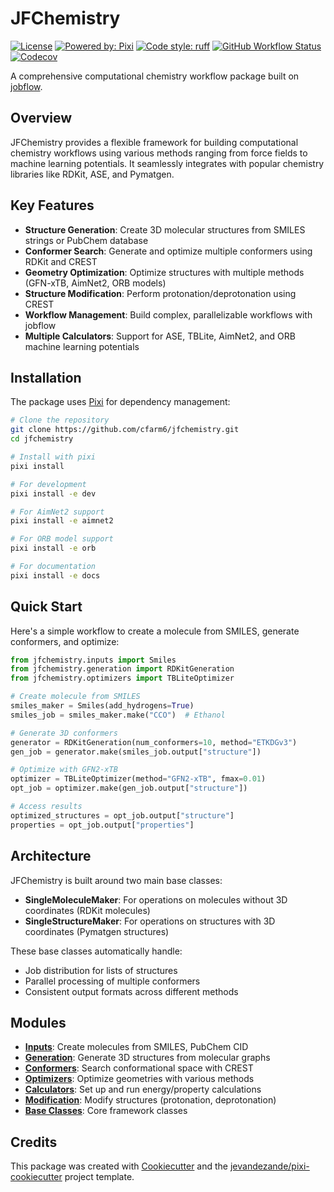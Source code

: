 # JFChemistry

[![License](https://img.shields.io/github/license/cfarm6/jfchemistry)](https://github.com/cfarm6/jfchemistry/blob/master/LICENSE)
[![Powered by: Pixi](https://img.shields.io/badge/Powered_by-Pixi-facc15)](https://pixi.sh)
[![Code style: ruff](https://img.shields.io/badge/code%20style-ruff-000000.svg)](https://github.com/astral-sh/ruff)
[![GitHub Workflow Status](https://img.shields.io/github/actions/workflow/status/cfarm6/jfchemistry/test.yml?branch=master&logo=github-actions)](https://github.com/cfarm6/jfchemistry/actions/)
[![Codecov](https://img.shields.io/codecov/c/github/cfarm6/jfchemistry)](https://codecov.io/gh/cfarm6/jfchemistry)

A comprehensive computational chemistry workflow package built on [jobflow](https://github.com/materialsproject/jobflow).

## Overview

JFChemistry provides a flexible framework for building computational chemistry workflows using various methods ranging from force fields to machine learning potentials. It seamlessly integrates with popular chemistry libraries like RDKit, ASE, and Pymatgen.

## Key Features

-   **Structure Generation**: Create 3D molecular structures from SMILES strings or PubChem database
-   **Conformer Search**: Generate and optimize multiple conformers using RDKit and CREST
-   **Geometry Optimization**: Optimize structures with multiple methods (GFN-xTB, AimNet2, ORB models)
-   **Structure Modification**: Perform protonation/deprotonation using CREST
-   **Workflow Management**: Build complex, parallelizable workflows with jobflow
-   **Multiple Calculators**: Support for ASE, TBLite, AimNet2, and ORB machine learning potentials

## Installation

The package uses [Pixi](https://pixi.sh) for dependency management:

```bash
# Clone the repository
git clone https://github.com/cfarm6/jfchemistry.git
cd jfchemistry

# Install with pixi
pixi install

# For development
pixi install -e dev

# For AimNet2 support
pixi install -e aimnet2

# For ORB model support
pixi install -e orb

# For documentation
pixi install -e docs
```

## Quick Start

Here's a simple workflow to create a molecule from SMILES, generate conformers, and optimize:

```python
from jfchemistry.inputs import Smiles
from jfchemistry.generation import RDKitGeneration
from jfchemistry.optimizers import TBLiteOptimizer

# Create molecule from SMILES
smiles_maker = Smiles(add_hydrogens=True)
smiles_job = smiles_maker.make("CCO")  # Ethanol

# Generate 3D conformers
generator = RDKitGeneration(num_conformers=10, method="ETKDGv3")
gen_job = generator.make(smiles_job.output["structure"])

# Optimize with GFN2-xTB
optimizer = TBLiteOptimizer(method="GFN2-xTB", fmax=0.01)
opt_job = optimizer.make(gen_job.output["structure"])

# Access results
optimized_structures = opt_job.output["structure"]
properties = opt_job.output["properties"]
```

## Architecture

JFChemistry is built around two main base classes:

-   **SingleMoleculeMaker**: For operations on molecules without 3D coordinates (RDKit molecules)
-   **SingleStructureMaker**: For operations on structures with 3D coordinates (Pymatgen structures)

These base classes automatically handle:

-   Job distribution for lists of structures
-   Parallel processing of multiple conformers
-   Consistent output formats across different methods

## Modules

-   **[Inputs](inputs.md)**: Create molecules from SMILES, PubChem CID
-   **[Generation](generation.md)**: Generate 3D structures from molecular graphs
-   **[Conformers](conformers.md)**: Search conformational space with CREST
-   **[Optimizers](geometry_optimizers.md)**: Optimize geometries with various methods
-   **[Calculators](calculators.md)**: Set up and run energy/property calculations
-   **[Modification](modification.md)**: Modify structures (protonation, deprotonation)
-   **[Base Classes](base_nodes.md)**: Core framework classes

## Credits

This package was created with [Cookiecutter](https://github.com/audreyr/cookiecutter) and the [jevandezande/pixi-cookiecutter](https://github.com/jevandezande/pixi-cookiecutter) project template.
